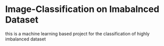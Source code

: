 # Image-Classification on Imabalnced Dataset
 this is a machine learning based project for the classification of highly imbalanced dataset

